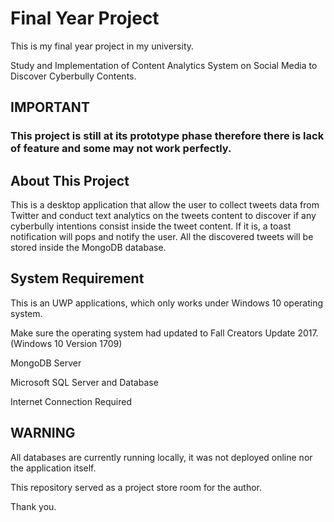 # Final Year Project 

This is my final year project in my university.

Study and Implementation of Content Analytics System on Social Media to Discover Cyberbully Contents. 

## IMPORTANT

### This project is still at its prototype phase therefore there is lack of feature and some may not work perfectly. 

## About This Project

This is a desktop application that allow the user to collect tweets data from Twitter and conduct text analytics on the tweets content to discover if any cyberbully intentions consist inside the tweet content. If it is, a toast notification will pops and notify the user. All the discovered tweets will be stored inside the MongoDB database. 

## System Requirement

This is an UWP applications, which only works under Windows 10 operating system. 

Make sure the operating system had updated to Fall Creators Update 2017. (Windows 10 Version 1709)

MongoDB Server

Microsoft SQL Server and Database

Internet Connection Required

## WARNING

All databases are currently running locally, it was not deployed online nor the application itself.

This repository served as a project store room for the author. 

Thank you. 
